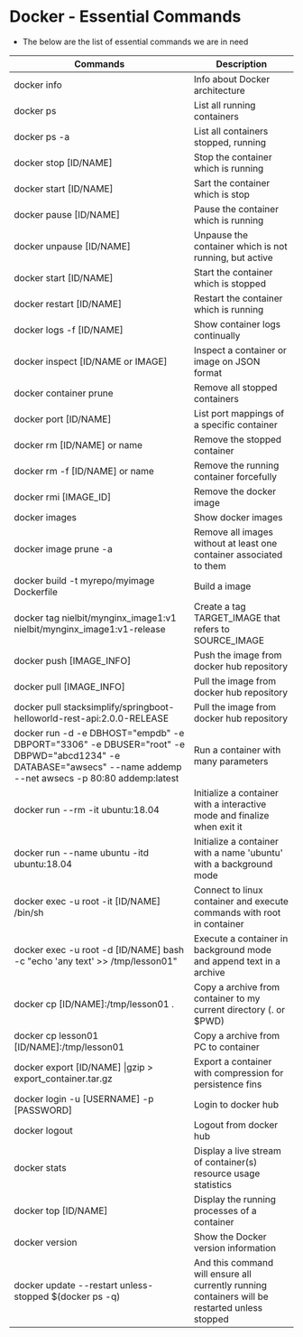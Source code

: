 # Docker - Essential Commands
- The below are the list of essential commands we are in need 

|     Commands                 |    Description                                  |
| ------------------------------- | --------------------------------------------- |
| docker info | Info about Docker architecture |
| docker ps | List all running containers |
| docker ps -a | List all containers stopped, running |
| docker stop [ID/NAME] | Stop the container which is running |
| docker start [ID/NAME] | Sart the container which is stop |
| docker pause [ID/NAME] | Pause the container which is running |
| docker unpause [ID/NAME] | Unpause the container which is not running, but active |
| docker start [ID/NAME] | Start the container which is stopped |
| docker restart [ID/NAME] | Restart the container which is running |
| docker logs -f [ID/NAME] | Show container logs continually |
| docker inspect [ID/NAME or IMAGE] | Inspect a container or image on JSON format |
| docker container prune | Remove all stopped containers |
| docker port [ID/NAME] | List port mappings of a specific container |
| docker rm [ID/NAME] or name | Remove the stopped container |
| docker rm -f [ID/NAME] or name| Remove the running container forcefully |
| docker rmi [IMAGE_ID] | Remove the docker image |
| docker images | Show docker images |
| docker image prune -a | Remove all images without at least one container associated to them |
| docker build -t myrepo/myimage Dockerfile | Build a image |
| docker tag nielbit/mynginx_image1:v1  nielbit/mynginx_image1:v1-release | Create a tag TARGET_IMAGE that refers to SOURCE_IMAGE |
| docker push [IMAGE_INFO] | Push the image from docker hub repository |
| docker pull [IMAGE_INFO] | Pull the image from docker hub repository |
| docker pull stacksimplify/springboot-helloworld-rest-api:2.0.0-RELEASE | Pull the image from docker hub repository |
| docker run -d -e DBHOST="empdb" -e DBPORT="3306" -e DBUSER="root" -e DBPWD="abcd1234" -e DATABASE="awsecs" --name addemp --net awsecs -p 80:80 addemp:latest | Run a container with many parameters |
| docker run --rm -it ubuntu:18.04 | Initialize a container with a interactive mode and finalize when exit it |
| docker run --name ubuntu -itd ubuntu:18.04 | Initialize a container with a name 'ubuntu' with a background mode |
| docker exec -u root -it [ID/NAME] /bin/sh | Connect to linux container and execute commands with root in container |
| docker exec -u root -d [ID/NAME] bash -c "echo 'any text' >> /tmp/lesson01" | Execute a container in background mode and append text in a archive |
| docker cp [ID/NAME]:/tmp/lesson01 . | Copy a archive from container to my current directory (. or $PWD) |
| docker cp lesson01 [ID/NAME]:/tmp/lesson01 | Copy a archive from PC to container |
| docker export [ID/NAME] \|gzip > export_container.tar.gz | Export a container with compression for persistence fins |
| docker login -u [USERNAME] -p [PASSWORD] | Login to docker hub |
| docker logout | Logout from docker hub |
| docker stats | Display a live stream of container(s) resource usage statistics |
| docker top [ID/NAME] | Display the running processes of a container |
| docker version | Show the Docker version information |
| docker update --restart unless-stopped $(docker ps -q) | And this command will ensure all currently running containers will be restarted unless stopped |


